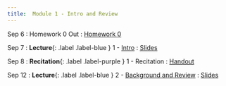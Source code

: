 ```yaml
---
title:  Module 1 - Intro and Review
---
```

Sep 6
: Homework 0 Out
    : [Homework 0](/homeworks/homework0)

Sep 7
: **Lecture**{: .label .label-blue } 1 - [Intro](/intro)
    : [Slides]()

Sep 8
: **Recitation**{: .label .label-purple } 1 - Recitation
    : [Handout]()

Sep 12
: **Lecture**{: .label .label-blue } 2 - [Background and Review](/review)
    : [Slides]()
